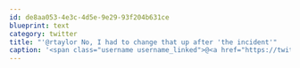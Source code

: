 ```yaml
---
id: de8aa053-4e3c-4d5e-9e29-93f204b631ce
blueprint: text
category: twitter
title: "'@rtaylor No, I had to change that up after 'the incident'"
caption: '<span class="username username_linked">@<a href="https://twitter.com/rtaylor" title="Elon Musk">rtaylor</a></span> No, I had to change that up after ''the incident'''
---
```

